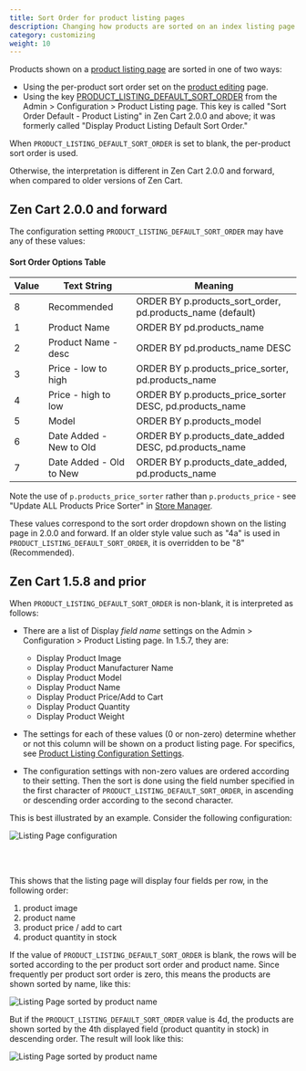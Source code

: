 ```yaml
---
title: Sort Order for product listing pages
description: Changing how products are sorted on an index listing page
category: customizing 
weight: 10
---
```


Products shown on a [product listing page](/user/storefront_pages/listing_pages/) are sorted in one of two ways: 

- Using the per-product sort order set on the [product editing](/user/products/product_edit/) page. 
- Using the key [PRODUCT_LISTING_DEFAULT_SORT_ORDER](/user/admin_pages/configuration/configuration_productlisting/#sort_order_default__product_listing) from the Admin > Configuration > Product Listing page.  This key is called "Sort Order Default - Product Listing" in Zen Cart 2.0.0 and above; it was formerly called "Display Product Listing Default Sort Order."

When `PRODUCT_LISTING_DEFAULT_SORT_ORDER` is set to blank, the per-product sort order is used. 

Otherwise, the interpretation is different in Zen Cart 2.0.0 and forward, when compared to older versions of Zen Cart.

## Zen Cart 2.0.0 and forward 
The configuration setting `PRODUCT_LISTING_DEFAULT_SORT_ORDER` may have any of these values: 

#### Sort Order Options Table

|Value|Text String|Meaning| 
|-----|-----|------|
|8|Recommended|ORDER BY p.products_sort_order, pd.products_name (default)|
|1|Product Name|ORDER BY pd.products_name |
|2|Product Name - desc|ORDER BY pd.products_name DESC |
|3|Price - low to high|ORDER BY p.products_price_sorter, pd.products_name |
|4|Price - high to low|ORDER BY p.products_price_sorter DESC, pd.products_name |
|5|Model|ORDER BY p.products_model |
|6|Date Added - New to Old|ORDER BY p.products_date_added DESC, pd.products_name |
|7|Date Added - Old to New|ORDER BY p.products_date_added, pd.products_name|

Note the use of `p.products_price_sorter` rather than `p.products_price` - see 
"Update ALL Products Price Sorter" in [Store Manager](/user/admin_pages/tools/store_manager/).

These values correspond to the sort order dropdown shown on the listing page in 2.0.0 and forward. If an older style value such as "4a" is used in `PRODUCT_LISTING_DEFAULT_SORT_ORDER`, it is overridden to be "8" (Recommended). 

## Zen Cart 1.5.8 and prior 
When `PRODUCT_LISTING_DEFAULT_SORT_ORDER` is non-blank, it is interpreted as follows: 

- There are a list of Display *field name* settings on the Admin > Configuration > Product Listing page.  In 1.5.7, they are: 
  - Display Product Image 
  - Display Product Manufacturer Name
  - Display Product Model
  - Display Product Name 
  - Display Product Price/Add to Cart
  - Display Product Quantity
  - Display Product Weight 

- The settings for each of these values (0 or non-zero) determine whether or not this column will be shown on a product listing page.  For specifics, see 
 [Product Listing Configuration Settings](/user/template/product_listing_page_configuration).

- The configuration settings with non-zero values are ordered according to their setting.  Then the sort is done using the field number specified in the first character of `PRODUCT_LISTING_DEFAULT_SORT_ORDER`, in ascending or descending order according to the second character.  

This is best illustrated by an example.  Consider the following configuration: 

![Listing Page configuration](/images/pl_config_1.png)

<br><br>

This shows that the listing page will display four fields per row, in the following order: 

1. product image
1. product name
1. product price / add to cart 
1. product quantity in stock

If the value of `PRODUCT_LISTING_DEFAULT_SORT_ORDER` is blank, the rows will be sorted according to the per product sort order and product name.   Since frequently per product sort order is zero, this means the products are shown sorted by name, like this: 

![Listing Page sorted by product name](/images/pl_config_2.png)

But if the `PRODUCT_LISTING_DEFAULT_SORT_ORDER` value is 4d, the products are shown sorted by the 4th displayed field (product quantity in stock) in descending order.  The result will look like this: 

![Listing Page sorted by product name](/images/pl_config_3.png)


